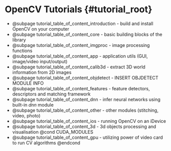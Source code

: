 OpenCV Tutorials {#tutorial_root}
================

- @subpage tutorial_table_of_content_introduction - build and install OpenCV on your computer
- @subpage tutorial_table_of_content_core - basic building blocks of the library
- @subpage tutorial_table_of_content_imgproc - image processing functions
- @subpage tutorial_table_of_content_app - application utils (GUI, image/video input/output)
- @subpage tutorial_table_of_content_calib3d - extract 3D world information from 2D images
- @subpage tutorial_table_of_content_objdetect - INSERT OBJDETECT MODULE INFO
- @subpage tutorial_table_of_content_features - feature detectors, descriptors and matching framework
- @subpage tutorial_table_of_content_dnn - infer neural networks using built-in _dnn_ module
- @subpage tutorial_table_of_content_other - other modules (stitching, video, photo)
- @subpage tutorial_table_of_content_ios - running OpenCV on an iDevice
- @subpage tutorial_table_of_content_3d - 3d objects processing and visualisation
@cond CUDA_MODULES
- @subpage tutorial_table_of_content_gpu - utilizing power of video card to run CV algorithms
@endcond
